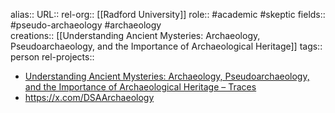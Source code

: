 alias::
URL::
rel-org:: [[Radford University]] 
role:: #academic #skeptic 
fields:: #pseudo-archaeology #archaeology  
creations:: [[Understanding Ancient Mysteries: Archaeology, Pseudoarchaeology, and the Importance of Archaeological Heritage]] 
tags:: person
rel-projects::

- [Understanding Ancient Mysteries: Archaeology, Pseudoarchaeology, and the Importance of Archaeological Heritage – Traces](https://textbooks.whatcom.edu/tracesarchaeology/chapter/__pseudoarchaeology__/)
- https://x.com/DSAArchaeology